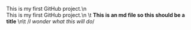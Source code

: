 
This is my first GitHub project.\n  
This is my first GitHub project.\n
\t
**This is an md file so this should be a title**
\n\t /*I wonder what this will do*/
